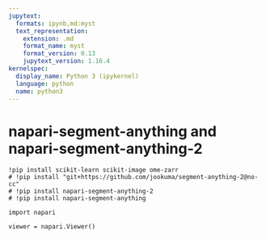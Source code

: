 ```yaml
---
jupytext:
  formats: ipynb,md:myst
  text_representation:
    extension: .md
    format_name: myst
    format_version: 0.13
    jupytext_version: 1.16.4
kernelspec:
  display_name: Python 3 (ipykernel)
  language: python
  name: python3
---
```


# napari-segment-anything and napari-segment-anything-2

```{code-cell} ipython3
!pip install scikit-learn scikit-image ome-zarr 
# !pip install "git+https://github.com/jookuma/segment-anything-2@no-cc"
# !pip install napari-segment-anything-2 
# !pip install napari-segment-anything
```

```{code-cell} ipython3
import napari

viewer = napari.Viewer()
```

```{code-cell} ipython3

```
